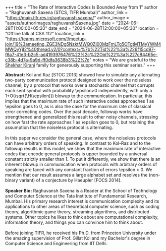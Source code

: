 +++
title = "The Rate of Interactive Codes Is Bounded Away from 1"
author = "Raghuvansh Saxena (STCS, TIFR Mumbai)"
author_link = "https://main.tifr.res.in/raghuvansh.saxena/"
author_image = "assets/authorImages/raghuvanshSaxena.jpg"
date = "2024-06-28T11:00:00+05:30"
date_end = "2024-06-28T12:00:00+05:30"
location = "Offline talk at CSA 112"
location_link = "https://teams.microsoft.com/l/meetup-join/19%3ameeting_ZGE3NDg5NzktMWQ0Zi00MzFmLTg5OTgtMTMyYWM4MWQyYjI2%40thread.v2/0?context=%7b%22Tid%22%3a%226f15cd97-f6a7-41e3-b2c5-ad4193976476%22%2c%22Oid%22%3a%227c84465e-c38b-4d7a-9a9d-ff0dfa3638b3%22%7d"
notes = "We are grateful to the <a href = "https://www.accel.com/people/shekhar-kirani" target= "_blank">Shekhar Kirani</a> family for generously supporting this seminar series."
+++

<b>Abstract:</b> 
Kol and Raz [STOC 2013] showed how to simulate any alternating
two-party communication protocol designed to work over the noiseless
channel, by a protocol that works over a stochastic channel that
corrupts each sent symbol with probability \epsilon>0 independently,
with only a 1+O(\sqrt{\H(\epsilon)}) blowup to the communication. In
particular, this implies that the maximum rate of such interactive
codes approaches 1 as \epsilon goes to 0, as is also the case
for the maximum rate of classical error correcting codes. Over the
past decade, followup works have strengthened and generalized this
result to other noisy channels, stressing on how fast the rate
approaches 1 as \epsilon goes to 0, but retaining the assumption
that the noiseless protocol is alternating.
<br><br>
In this paper we consider the general case, where the noiseless
protocols can have arbitrary orders of speaking. In contrast to
Kol-Raz and to the followup results in this model, we show that the
maximum rate of interactive codes that encode general protocols is
upper bounded by a universal constant strictly smaller than 1. To
put it differently, we show that there is an inherent blowup in
communication when protocols with arbitrary orders of speaking are
faced with any constant fraction of errors \epsilon > 0. We mention
that our result assumes a large alphabet set and resolves the
(non-binary variant) of a conjecture by Haeupler [FOCS 2014].
<br><br>
<b>Speaker Bio:</b> 
Raghuvansh Saxena is a Reader at the School of Technology and Computer Science at the 
Tata Institute of Fundamental Research, Mumbai. His primary research
interest is communication complexity and its applications to other
areas of theoretical computer science, such as coding theory,
algorithmic game theory, streaming algorithms, and distributed
systems. Other topics he likes to think about are computational
complexity, information theory, and things you can convince him to
think about.
<br><br>
Before joining TIFR, he received his Ph.D. from Princeton University
under the amazing supervision of Prof. Gillat Kol and my Bachelor's
degree in Computer Science and Engineering from IIT Delhi.